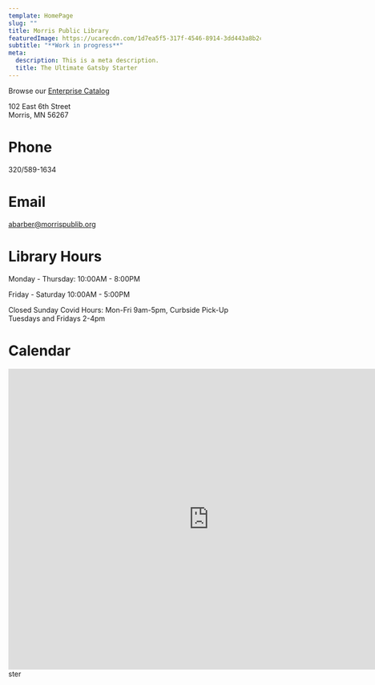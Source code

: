 ```yaml
---
template: HomePage
slug: ""
title: Morris Public Library
featuredImage: https://ucarecdn.com/1d7ea5f5-317f-4546-8914-3dd443a8b2ca/
subtitle: "**Work in progress**"
meta:
  description: This is a meta description.
  title: The Ultimate Gatsby Starter
---
```


Browse our [Enterprise Catalog](https://www.morrispublib.org/client/en_US/mo/?dt=list)

102 East 6th Street\
Morris, MN 56267

# Phone

320/589-1634

# Email

[abarber@morrispublib.org](mailto:abarber@morrispublib.org)

# Library Hours

Monday - Thursday: 10:00AM - 8:00PM

Friday - Saturday 10:00AM - 5:00PM

Closed Sunday
Covid Hours: Mon-Fri 9am-5pm, Curbside Pick-Up Tuesdays and Fridays 2-4pm

# Calendar

<iframe src="https://calendar.google.com/calendar/b/4/embed?height=600&amp;wkst=1&amp;bgcolor=%23B39DDB&amp;ctz=America%2FChicago&amp;src=ZGV2dGVzdGVyMmsyMEBnbWFpbC5jb20&amp;color=%23039BE5&amp;showCalendars=0&amp;showPrint=0&amp;showTitle=1&amp;title=Morris%20Library%20Schedule&amp;showNav=1&amp;showDate=1" style="border-width:0" width="800" height="600" frameborder="0" scrolling="no"></iframe>
ster
